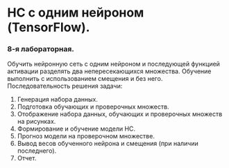 # НС с одним нейроном (TensorFlow).
### 8-я лабораторная.
Обучить нейронную сеть с одним нейроном и последующей функцией активации разделять два непересекающихся множества.
Обучение выполнить с использованием смещения и без него.
Последовательность решения задачи:
1. Генерация набора данных.
2. Подготовка обучающих и проверочных множеств.
3. Отображение набора данных, обучающих и проверочных множеств на рисунках.
4. Формирование и обучение модели НС.
5. Прогноз модели на проверочном множестве.
6. Вывод весов обученного нейрона и смещения (при наличии последнего).
7. Отчет.
